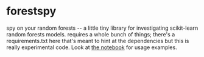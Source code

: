 # forestspy

spy on your random forests -- a little tiny library for investigating scikit-learn random forests models. requires a whole bunch of things; there's a requirements.txt here that's meant to hint at the dependencies but this is really experimental code. Look at [the notebook](https://github.com/jvns/forestspy/blob/master/inspecting%20random%20forest%20models.ipynb) for usage examples.
